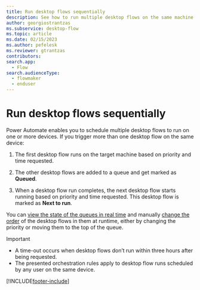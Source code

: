 ```yaml
---
title: Run desktop flows sequentially
description: See how to run multiple desktop flows on the same machine sequentially.
author: georgiostrantzas
ms.subservice: desktop-flow
ms.topic: article
ms.date: 02/15/2023
ms.author: pefelesk
ms.reviewer: gtrantzas
contributors:
search.app: 
  - Flow 
search.audienceType: 
  - flowmaker
  - enduser
---
```


# Run desktop flows sequentially

Power Automate enables you to schedule multiple desktop flows to run on one or more devices. If you trigger more than one desktop flow on the same device:

1. The first desktop flow runs on the target machine based on priority and time requested.

1. The other desktop flows are added to a queue and get marked as **Queued**.

1. When a desktop flow run completes, the next desktop flow starts running based on priority and time requested. This desktop flow is marked as **Next to run**.

You can [view the state of the queues in real time](monitor-desktop-flow-queues.md#view-run-queue-for-a-machine-or-machine-group) and manually [change the order](monitor-desktop-flow-queues.md#actions-on-a-run) of the desktop flows in them at runtime, either by changing the priority or moving them to the top of the queue.

> [!IMPORTANT]
>
> - A time-out occurs when desktop flows don’t run within three hours after being requested.
> - The presented orchestration rules apply to desktop flow runs scheduled by any user on the same device.

[!INCLUDE[footer-include](../includes/footer-banner.md)]
